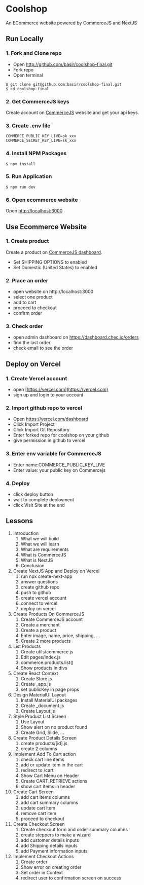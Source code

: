 # Coolshop
  An ECommerce website powered by CommerceJS and NextJS
 
## Run Locally

### 1. Fork and Clone repo
- Open http://github.com/basir/coolshop-final.git
- Fork repo
- Open terminal
```
$ git clone git@github.com:basir/coolshop-final.git
$ cd coolshop-final
```

### 2. Get CommerceJS keys
Create account on [CommerceJS](http://commercejs.com/) website and get your api keys.

### 3. Create .env file
```
COMMERCE_PUBLIC_KEY_LIVE=pk_xxx
COMMERCE_SECRET_KEY_LIVE=sk_xxx
```

### 4. Install NPM Packages
```
$ npm install
```

### 5. Run Application
```
$ npm run dev
```

### 6. Open ecommerce website
Open [http://localhost:3000](http://localhost:3000)

## Use Ecommerce Website

### 1. Create product
Create a product on [CommerceJS dashboard](https://dashboard.chec.io/products).
 - Set SHIPPING OPTIONS to enabled
 - Set Domestic (United States) to enabled

### 2. Place an order
- open website on http://localhost:3000
- select one product
- add to cart
- proceed to checkout
- confirm order
  
### 3. Check order
- open admin dashboard on https://dashboard.chec.io/orders
- find the last order
- check email to see the order

## Deploy on Vercel

### 1. Create Vercel account
- open [https://vercel.com](https://vercel.com)
- sign up and login to your account


### 2. Import github repo to vercel
- Open https://vercel.com/dashboard
- Click Import Project
- Click Import Git Repository
- Enter forked repo for coolshop on your github
- give permission in github to vercel

### 3. Enter env variable for CommerceJS
- Enter name:COMMERCE_PUBLIC_KEY_LIVE
- Enter value: your public key on Commercejs

### 4. Deploy
- click deploy button
- wait to complete deployment
- click Visit Site at the end

## Lessons
1. Introduction
   1. What we will build
   2. What we will learn
   3. What are requirements
   4. What is CommerceJS
   5. What is NextJS
   6. Conclusion
2. Create NextJS App and Deploy on Vercel
   1. run npx create-next-app
   2. answer questions
   3. create github repo
   4. push to github
   5. create vercel account
   6. connect to vercel
   7. deploy on vercel
3. Create Products On CommerceJS
   1. Create CommerceJS account
   2. Create a merchant
   3. Create a product
   4. Enter image, name, price, shipping, ...
   5. Create 2 more products
4. List Products
   1. Create utils/commerce.js
   2. Edit pages/index.js
   3. commerce.products.list()
   4. Show products in divs
5. Create React Context
   1. Create Store.js
   2. Create _app.js
   3. set publicKey in page props
6. Design MaterialUI Layout
   1. Install MaterialUI packages
   2. Create _document.js
   3. Create Layout.js
7. Style Product List Screen
   1. Use Layout
   2. Show alert on no product found
   3. Create Grid, Slide, ...
8. Create Product Details Screen
   1. create products/[id].js
   2. create 2 columns
9. Implement Add To Cart action
   1. check cart line items
   2. add or update item in the cart
   3. redirect to /cart
   4. Show Cart Menu on Header
   5. Create CART_RETRIEVE actions
   6. show cart items in header
10. Create Cart Screen
    1. add cart items columns
    2. add cart summary columns
    3. update cart item
    4. remove cart item
    5. proceed to checkout
11. Create Checkout Screen
    1.  Create checkout form and order summary columns
    2.  create steppers to make a wizard
    3.  add customer details inputs
    4.  add Shipping details inputs
    5.  add Payment information inputs
12. Implement Checkout Actions
    1.  Create order
    2.  Show error on creating order
    3.  Set order in Context
    4.  redirect user to confirmation screen on success